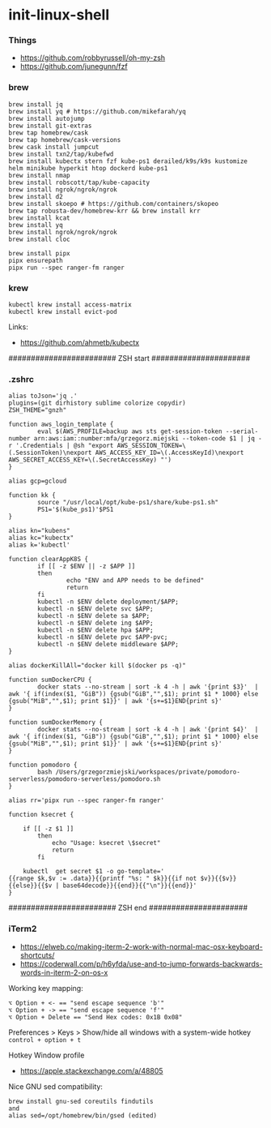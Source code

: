 # init-linux-shell

### Things
* https://github.com/robbyrussell/oh-my-zsh
* https://github.com/junegunn/fzf

### brew

```
brew install jq
brew install yq # https://github.com/mikefarah/yq
brew install autojump
brew install git-extras
brew tap homebrew/cask
brew tap homebrew/cask-versions
brew cask install jumpcut
brew install txn2/tap/kubefwd
brew install kubectx stern fzf kube-ps1 derailed/k9s/k9s kustomize helm minikube hyperkit htop dockerd kube-ps1
brew install nmap
brew install robscott/tap/kube-capacity
brew install ngrok/ngrok/ngrok
brew install d2
brew install skoepo # https://github.com/containers/skopeo
brew tap robusta-dev/homebrew-krr && brew install krr
brew install kcat
brew install yq
brew install ngrok/ngrok/ngrok
brew install cloc

brew install pipx
pipx ensurepath
pipx run --spec ranger-fm ranger

```

### krew

```
kubectl krew install access-matrix
kubectl krew install evict-pod
```

Links:
* https://github.com/ahmetb/kubectx


######################## ZSH start ######################
### .zshrc
```
alias toJson='jq .'
plugins=(git dirhistory sublime colorize copydir)
ZSH_THEME="gnzh"

function aws_login_template {
        eval $(AWS_PROFILE=backup aws sts get-session-token --serial-number arn:aws:iam::number:mfa/grzegorz.miejski --token-code $1 | jq -r '.Credentials | @sh "export AWS_SESSION_TOKEN=\(.SessionToken)\nexport AWS_ACCESS_KEY_ID=\(.AccessKeyId)\nexport AWS_SECRET_ACCESS_KEY=\(.SecretAccessKey) "')
}

alias gcp=gcloud

function kk {
        source "/usr/local/opt/kube-ps1/share/kube-ps1.sh"
        PS1='$(kube_ps1)'$PS1
}

alias kn="kubens"
alias kc="kubectx"
alias k='kubectl'

function clearAppK8S {
        if [[ -z $ENV || -z $APP ]]
        then
                echo "ENV and APP needs to be defined"
                return
        fi
        kubectl -n $ENV delete deployment/$APP;
        kubectl -n $ENV delete svc $APP;
        kubectl -n $ENV delete sa $APP;
        kubectl -n $ENV delete ing $APP;
        kubectl -n $ENV delete hpa $APP;
        kubectl -n $ENV delete pvc $APP-pvc;
        kubectl -n $ENV delete middleware $APP;
}

alias dockerKillAll="docker kill $(docker ps -q)"

function sumDockerCPU {
        docker stats --no-stream | sort -k 4 -h | awk '{print $3}'  |  awk '{ if(index($1, "GiB")) {gsub("GiB","",$1); print $1 * 1000} else {gsub("MiB","",$1); print $1}}' | awk '{s+=$1}END{print s}'
}

function sumDockerMemory {
        docker stats --no-stream | sort -k 4 -h | awk '{print $4}'  |  awk '{ if(index($1, "GiB")) {gsub("GiB","",$1); print $1 * 1000} else {gsub("MiB","",$1); print $1}}' | awk '{s+=$1}END{print s}'
}

function pomodoro {
        bash /Users/grzegorzmiejski/workspaces/private/pomodoro-serverless/pomodoro-serverless/pomodoro.sh
}

alias rr='pipx run --spec ranger-fm ranger'

function ksecret {

    if [[ -z $1 ]]
        then
            echo "Usage: ksecret \$secret"
            return
        fi

    kubectl  get secret $1 -o go-template='
{{range $k,$v := .data}}{{printf "%s: " $k}}{{if not $v}}{{$v}}{{else}}{{$v | base64decode}}{{end}}{{"\n"}}{{end}}'
}

```
######################## ZSH end ######################

### iTerm2

* https://elweb.co/making-iterm-2-work-with-normal-mac-osx-keyboard-shortcuts/
* https://coderwall.com/p/h6yfda/use-and-to-jump-forwards-backwards-words-in-iterm-2-on-os-x

Working key mapping: 
```
⌥ Option + <- == "send escape sequence 'b'"
⌥ Option + -> == "send escape sequence 'f'"
⌥ Option + Delete == "Send Hex codes: 0x1B 0x08"
```

Preferences > Keys > Show/hide all windows with a system-wide hotkey
`control + option + t`

Hotkey Window profile
* https://apple.stackexchange.com/a/48805

Nice GNU sed compatibility:

```
brew install gnu-sed coreutils findutils
and
alias sed=/opt/homebrew/bin/gsed (edited) 
```
